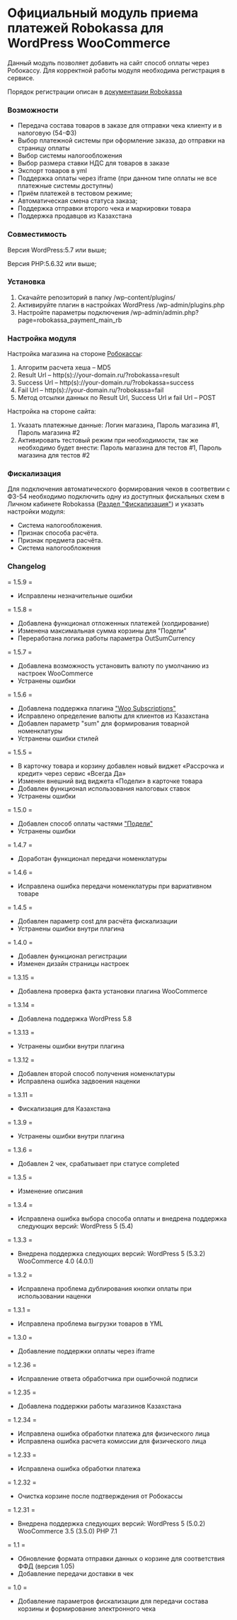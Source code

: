 # Официальный модуль приема платежей Robokassa для WordPress WooCommerce
Данный модуль позволяет добавить на сайт способ оплаты через Робокассу. 
Для корректной работы модуля необходима регистрация в сервисе.

Порядок регистрации описан в [документации Robokassa](https://docs.robokassa.ru/#7844)

### Возможности
* Передача состава товаров в заказе для отправки чека клиенту и в налоговую (54-ФЗ)
* Выбор платежной системы при оформление заказа, до отправки на страницу оплаты
* Выбор системы налогообложения
* Выбор размера ставки НДС для товаров в заказе
* Экспорт товаров в yml
* Поддержка оплаты через iframe (при данном типе оплаты не все платежные системы доступны)
* Приём платежей в тестовом режиме;
* Автоматическая смена статуса заказа;
* Поддержка отправки второго чека и маркировки товара
* Поддержка продавцов из Казахстана

### Совместимость
Версия WordPress:5.7 или выше;

Версия PHP:5.6.32 или выше;

### Установка

1. Скачайте репозиторий в папку /wp-content/plugins/
2. Активируйте плагин в настройках WordPress /wp-admin/plugins.php
3. Настройте параметры подключения /wp-admin/admin.php?page=robokassa_payment_main_rb

### Настройка модуля

Настройка магазина на стороне [Робокассы](http://partner.robokassa.ru/):
1. Алгоритм расчета хеша – MD5
2. Result Url – http(s)://your-domain.ru/?robokassa=result
3. Success Url – http(s)://your-domain.ru/?robokassa=success
4. Fail Url – http(s)://your-domain.ru/?robokassa=fail
5. Метод отсылки данных по Result Url, Success Url и fail Url  – POST

Настройка на стороне сайта:
1. Указать платежные данные: Логин магазина, Пароль магазина #1, Пароль магазина #2
2. Активировать тестовый режим при необходимости, так же необходимо будет внести: Пароль магазина для тестов #1, Пароль магазина для тестов #2

### Фискализация

Для подключения автоматического формирования чеков в соответвии с ФЗ-54 необходимо подключить одну из доступных фискальных схем в Личном кабинете Robokassa ([Раздел "Фискализация"](https://partner.robokassa.ru/Fiscalization)) и указать настройки модуля:

* Система налогообложения.
* Признак способа расчёта.
* Признак предмета расчёта.
* Система налогообложения

### Changelog

= 1.5.9 =
* Исправлены незначительные ошибки

= 1.5.8 =
* Добавлена функционал отложенных платежей (холдирование)
* Изменена максимальная сумма корзины для "Подели"
* Переработана логика работы параметра OutSumCurrency

= 1.5.7 =
* Добавлена возможность установить валюту по умолчанию из настроек WooCommerce
* Устранены ошибки

= 1.5.6 =
* Добавлена поддержка плагина ["Woo Subscriptions"](https://woo.com/products/woocommerce-subscriptions/)
* Исправлено определение валюты для клиентов из Казахстана
* Добавлен параметр "sum" для формирования товарной номенклатуры
* Устранены ошибки стилей

= 1.5.5 =
* В карточку товара и корзину добавлен новый виджет «Рассрочка и кредит» через сервис «Всегда Да»
* Изменен внешний вид виджета «Подели» в карточке товара
* Добавлен функционал использования налоговых ставок
* Устранены ошибки

= 1.5.0 =
* Добавлен способ оплаты частями ["Подели"](https://robokassa.com/media/guides/wordpress_podeli.pdf)
* Устранены ошибки

= 1.4.7 =
* Доработан функционал передачи номенклатуры

= 1.4.6 =
* Иcправлена ошибка передачи номенклатуры при вариативном товаре

= 1.4.5 =
* Добавлен параметр cost для расчёта фискализации
* Устранены ошибки внутри плагина

= 1.4.0 =
* Добавлен функционал регистрации
* Изменен дизайн страницы настроек

= 1.3.15 =
* Добавлена проверка факта установки плагина WooCommerce

= 1.3.14 =
* Добавлена поддержка WordPress 5.8

= 1.3.13 =
* Устранены ошибки внутри плагина

= 1.3.12 =
* Добавлен второй способ получения номенклатуры
* Исправлена ошибка задвоения наценки

= 1.3.11 =
* Фискализация для Казахстана

= 1.3.9 =
* Устранены ошибки внутри плагина

= 1.3.6 =
* Добавлен 2 чек, срабатывает при статусе completed

= 1.3.5 =
* Изменение описания

= 1.3.4 =
* Исправлена ошибка выбора способа оплаты и внедрена поддержка следующих версий:
	WordPress 5 (5.4)

= 1.3.3 =
* Внедрена поддержка следующих версий:
	WordPress 5 (5.3.2)
	WooCommerce 4.0 (4.0.1)
	
= 1.3.2 =
* Исправлена проблема дублирования кнопки оплаты при использовании наценки

= 1.3.1 =
* Исправлена проблема выгрузки товаров в YML

= 1.3.0 =
* Добавление поддержки оплаты через iframe

= 1.2.36 =
* Исправление ответа обработчика при ошибочной подписи

= 1.2.35 =
* Добавлена поддержки работы магазинов Казахстана

= 1.2.34 =
* Исправлена ошибка обработки платежа для физического лица
* Исправлена ошибка расчета комиссии для физического лица

= 1.2.33 =
* Исправлена ошибка обработки платежа

= 1.2.32 =
* Очистка корзине после подтверждения от Робокассы

= 1.2.31 =
* Внедрена поддержка следующих версий:
	WordPress 5 (5.0.2)
	WooCommerce 3.5 (3.5.0)
	PHP 7.1

= 1.1 =
* Обновление формата отправки данных о корзине для соответствия ФФД (версия 1.05)
* Добавление передачи доставки в чек

= 1.0 =
* Добавление параметров фискализации для передачи состава корзины и формирование электронного чека

